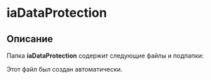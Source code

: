 # iaDataProtection

## Описание
Папка **iaDataProtection** содержит следующие файлы и подпапки:

Этот файл был создан автоматически.
